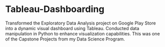 # Tableau-Dashboarding
Transformed the Exploratory Data Analysis project on Google Play Store into a dynamic visual dashboard using Tableau. Conducted data manipulation in Python to enhance visualization capabilities.
This was one of the Capstone Projects from my Data Science Program.
